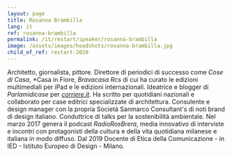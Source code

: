 ```yaml
---
layout: page
title: Rosanna Brambilla
lang: it
ref: rosanna-brambilla
permalink: /it/restart/speaker/rosanna-brambilla
image: /assets/images/headshots/rosanna-brambilla.jpg
child_of_ref: restart-2020
---
```


Architetto, giornalista, pittore. Direttore di periodici di successo come *Cose di Casa*, *Casa in Fiore, *Bravacasa Rcs* di cui ha curato le edizioni multimediali per iPad e le edizioni internazionali. Ideatrice e blogger di *Parlamidicase* per [*corriere.it*](https://corriere.it). Ha scritto per quotidiani nazionali e collaborato per case editrici specializzate di architettura. Consulente e design manager con la propria Societá Sanmarco Consultant's di noti brand di design italiano. Conduttrice di talks per la sostenibilitá ambientale. Nel marzo 2017 genera il podcast *RadioRosBrera*, media innovativo di interviste e incontri con protagonisti della cultura e della vita quotidiana milanese e italiana in modo diffuso. Dal 2019 Docente di Etica della Comunicazione - in IED - Istituto Europeo di Design - Milano.
